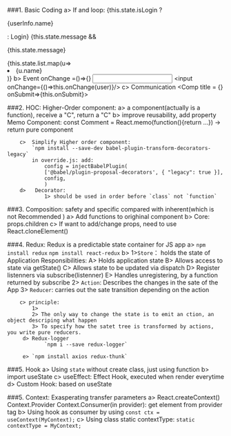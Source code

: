 ###1.  Basic Coding
    a>  If and loop: 
            {this.state.isLogin ? <p>{userInfo.name}</p> : Login}
            {this.state.message && <p>{this.state.message} </p>
            {this.state.list.map(u=><li>{u.name}</li>)}
    b>  Event
            onChange =()=>{}
            <input onChange={this.onChange}/>
            <input onChange={()=>this.onChange(user)}/>
    c>  Communication
            <Comp title = {} onSubmit=>{this.onSubmit}>
            
            
###2.  HOC: Higher-Order component: 
        a>  a component(actually is a function), receive a "C", return a "C"
        b>  improve reusability, add property
            Memo Component:
                const Comment = React.memo(function(){return ...}) -> return pure component             

        c>  Simplify Higher order component:
            `npm install --save-dev babel-plugin-transform-decorators-legacy`
            in override.js: add:
                config = injectBabelPlugin(
                ['@babel/plugin-proposal-decorators', { "legacy": true }],
                config,
                )
        d>   Decorator:
                1> should be used in order before `class` not `function`

###3.  Composition: safety and specific compared with inherent(which is not Recommended )
        a>  Add functions to orighinal component
        b>  Core: props.children 
        c>  If want to add/change props, need to use React.cloneElement()
        
        
        
###4.  Redux:  Redux is a predictable state container for JS app
        a>  `npm install redux`
            `npm install react-redux`
        b>      1>`Store`： holds the state of Application
                    Responsibilities:
                        A> Holds application state
                        B> Allows access to state via getState()
                        C> Allows state to be updated via dispatch
                        D> Register listenners via subscribe(listenner)
                        E> Handles unregistering, by a function returned  by subscribe
                2> `Action`: Describes the changes in the sate of the App
                3> `Reducer`: carries out the sate transition depending on the action
        
        c> principle:
            1>
            2> The only way to change the state is to emit an ction, an object descriping what happen
            3> To specify how the satet tree is transformed by actions, you write pure reducers.
         d> Redux-logger
                `npm i --save redux-logger`
                
         e> `npm install axios redux-thunk`

###5. Hook
        a> Using `state` without create class, just using function
        b> import useState
        c> useEffect: Effect Hook, executed when render everytime
        d> Custom Hook: based on useState

###5. Context:
      Exasperating transfer parameters
        a> React.createContext()
         Context.Provider
                Context.Consumer(in provider): get element from provider tag
        b> Using hook as consumer by using
                `const ctx = useContext(MyContext);`
        c> Using class static contextType:
                `static contextType = MyContext;`
      

